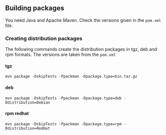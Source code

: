 Building packages
-----------------

You need Java and Apache Maven. 
Check the versions given in the `pom.xml` file. 


### Creating distribution packages

The following commands create the distribution packages
in tgz, deb and rpm formats. The versions are taken from the `pom.xml`

#### tgz
 `mvn package -DskipTests -Ppackman -Dpackage.type=bin.tar.gz`
 
#### deb
 `mvn package -DskipTests -Ppackman -Dpackage.type=deb -Ddistribution=Debian`

#### rpm redhat
 `mvn package -DskipTests -Ppackman -Dpackage.type=rpm -Ddistribution=RedHat`



